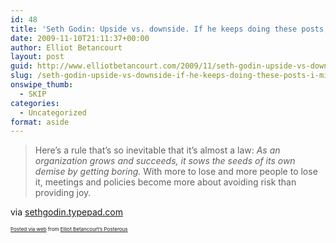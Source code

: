 ```yaml
---
id: 48
title: 'Seth Godin: Upside vs. downside. If he keeps doing these posts, I might actually Permission Marketing (currently on my shelf)'
date: 2009-11-10T21:11:37+00:00
author: Elliot Betancourt
layout: post
guid: http://www.elliotbetancourt.com/2009/11/seth-godin-upside-vs-downside-if-he-keeps-doing-these-posts-i-might-actually-permission-marketing-currently-on-my-shelf/
slug: /seth-godin-upside-vs-downside-if-he-keeps-doing-these-posts-i-might-actually-permission-marketing-currently-on-my-shelf/
onswipe_thumb:
  - SKIP
categories:
  - Uncategorized
format: aside
---
```

<div class="posterous_bookmarklet_entry">
  <blockquote class="posterous_medium_quote">
    <p>
      Here&#8217;s a rule that&#8217;s so inevitable that it&#8217;s almost a law: <em>As an organization grows and succeeds, it sows the seeds of its own demise by getting boring. </em>With more to lose and more people to lose it, meetings and policies become more about avoiding risk than providing joy.
    </p>
  </blockquote>
  
  <div class="posterous_quote_citation">
    via <a href="http://sethgodin.typepad.com/seths_blog/2009/11/upside-vs-downside.html">sethgodin.typepad.com</a>
  </div></p>
</div>

<p style="font-size: 8px;">
  <a href="http://posterous.com">Posted via web</a> from <a href="http://posterous.elliotbetancourt.com/seth-godin-upside-vs-downside-if-he-keeps-doi">Elliot Betancourt&#8217;s Posterous</a>
</p>